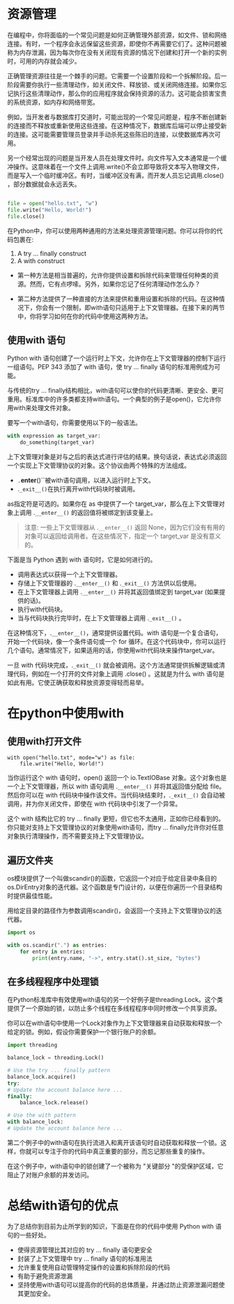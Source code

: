 # 资源管理

在编程中，你将面临的一个常见问题是如何正确管理外部资源，如文件、锁和网络连接。有时，一个程序会永远保留这些资源，即使你不再需要它们了。这种问题被称为内存泄漏，因为每次你在没有关闭现有资源的情况下创建和打开一个新的实例时，可用的内存就会减少。

正确管理资源往往是一个棘手的问题。它需要一个设置阶段和一个拆解阶段。后一阶段需要你执行一些清理动作，如关闭文件、释放锁、或关闭网络连接。如果你忘记执行这些清理动作，那么你的应用程序就会保持资源的活力。这可能会损害宝贵的系统资源，如内存和网络带宽。

例如，当开发者与数据库打交道时，可能出现的一个常见问题是，程序不断创建新的连接而不释放或重新使用这些连接。在这种情况下，数据库后端可以停止接受新的连接。这可能需要管理员登录并手动杀死这些陈旧的连接，以使数据库再次可用。

另一个经常出现的问题是当开发人员在处理文件时。向文件写入文本通常是一个缓冲操作。这意味着在一个文件上调用.write()不会立即导致将文本写入物理文件，而是写入一个临时缓冲区。有时，当缓冲区没有满，而开发人员忘记调用.close()
，部分数据就会永远丢失。

```python

file = open("hello.txt", "w")
file.write("Hello, World!")
file.close()
```

在Python中，你可以使用两种通用的方法来处理资源管理问题。你可以将你的代码包裹在:

1. A try … finally construct
2. A with construct

- 第一种方法是相当普遍的，允许你提供设置和拆除代码来管理任何种类的资源。然而，它有点啰嗦。另外，如果你忘记了任何清理动作怎么办？

- 第二种方法提供了一种直接的方法来提供和重用设置和拆除的代码。在这种情况下，你会有一个限制，即with语句只适用于上下文管理器。在接下来的两节中，你将学习如何在你的代码中使用这两种方法。

## 使用with 语句

Python with 语句创建了一个运行时上下文，允许你在上下文管理器的控制下运行一组语句。PEP 343 添加了 with 语句，使 try ... finally 语句的标准用例成为可能。

与传统的try ... finally结构相比，with语句可以使你的代码更清晰、更安全、更可重用。标准库中的许多类都支持with语句。一个典型的例子是open()，它允许你用with来处理文件对象。

要写一个with语句，你需要使用以下的一般语法。

```python
with expression as target_var:
    do_something(target_var)
```

上下文管理对象是对与之后的表达式进行评估的结果。换句话说，表达式必须返回一个实现上下文管理协议的对象。这个协议由两个特殊的方法组成。

- `.`__enter__()``被with语句调用，以进入运行时上下文。
- .`_exit__()`在执行离开with代码块时被调用。

as指定符是可选的。如果你在 as 中提供了一个 target_var，那么在上下文管理对象上调用 .`__enter__()` 的返回值将被绑定到该变量上。

> 注意: 一些上下文管理器从 .`__enter__()` 返回 None，因为它们没有有用的对象可以返回给调用者。在这些情况下，指定一个 target_var 是没有意义的。

下面是当 Python 遇到 with 语句时，它是如何进行的。

- 调用表达式以获得一个上下文管理器。
- 存储上下文管理器的 .`__enter__()` 和 .`_exit__()` 方法供以后使用。
- 在上下文管理器上调用 .`__enter__()` 并将其返回值绑定到 target_var (如果提供的话)。
- 执行with代码块。
- 当与代码块执行完毕时，在上下文管理器上调用 .`_exit__()` 。

在这种情况下，.`__enter__()`，通常提供设置代码。with 语句是一个复合语句，开始一个代码块，像一个条件语句或一个 for
循环。在这个代码块中，你可以运行几个语句。通常情况下，如果适用的话，你使用with代码块来操作target_var。

一旦 with 代码块完成，.`_exit__()` 就会被调用。这个方法通常提供拆解逻辑或清理代码，例如在一个打开的文件对象上调用 .close() 。这就是为什么 with 语句是如此有用。它使正确获取和释放资源变得轻而易举。

# 在python中使用with

## 使用with打开文件

```python3
with open("hello.txt", mode="w") as file:
    file.write("Hello, World!")
```

当你运行这个 with 语句时，open() 返回一个 io.TextIOBase 对象。这个对象也是一个上下文管理器，所以 with 语句调用 .`__enter__()` 并将其返回值分配给 file。然后你可以在 with
代码块中操作该文件。当代码块结束时，.`_exit__()` 会自动被调用，并为你关闭文件，即使在 with 代码块中引发了一个异常。

这个 with 结构比它的 try ... finally 更短，但它也不太通用，正如你已经看到的。你只能对支持上下文管理协议的对象使用with语句，而try ... finally允许你对任意对象执行清理操作，而不需要支持上下文管理协议。

## 遍历文件夹

os模块提供了一个叫做scandir()的函数，它返回一个对应于给定目录中条目的os.DirEntry对象的迭代器。这个函数是专门设计的，以便在你遍历一个目录结构时提供最佳性能。

用给定目录的路径作为参数调用scandir()，会返回一个支持上下文管理协议的迭代器。

```python
import os

with os.scandir(".") as entries:
    for entry in entries:
        print(entry.name, "->", entry.stat().st_size, "bytes")
```

## 在多线程程序中处理锁

在Python标准库中有效使用with语句的另一个好例子是threading.Lock。这个类提供了一个原始的锁，以防止多个线程在多线程程序中同时修改一个共享资源。

你可以在with语句中使用一个Lock对象作为上下文管理器来自动获取和释放一个给定的锁。例如，假设你需要保护一个银行账户的余额。

```python
import threading

balance_lock = threading.Lock()

# Use the try ... finally pattern
balance_lock.acquire()
try:
# Update the account balance here ...
finally:
    balance_lock.release()

# Use the with pattern
with balance_lock:
# Update the account balance here ...
```

第二个例子中的with语句在执行流进入和离开该语句时自动获取和释放一个锁。这样，你就可以专注于你的代码中真正重要的部分，而忘记那些重复的操作。

在这个例子中，with语句中的锁创建了一个被称为 "关键部分 "的受保护区域，它阻止了对账户余额的并发访问。

# 总结with语句的优点

为了总结你到目前为止所学到的知识，下面是在你的代码中使用 Python with 语句的一些好处。

- 使得资源管理比其对应的 try ... finally 语句更安全
- 封装了上下文管理中 try ... finally 语句的标准用法
- 允许重复使用自动管理特定操作的设置和拆除阶段的代码
- 有助于避免资源泄漏
- 坚持使用with语句可以提高你的代码的总体质量，并通过防止资源泄漏问题使其更加安全。